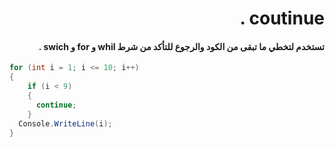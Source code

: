 ﻿

# <div dir = rtl > coutinue .</dir >
#### <div dir = rtl >تستخدم لتخطي ما تبقى من الكود والرجوع للتأكد من شرط whil و for و swich . </dir >

```csharp
for (int i = 1; i <= 10; i++) 
{ 
    if (i < 9) 
    { 
      continue;
    }
  Console.WriteLine(i); 
}
``` 


